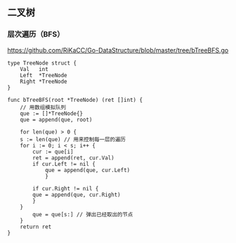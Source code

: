 ## 二叉树
### 层次遍历（BFS）

https://github.com/RiKaCC/Go-DataStructure/blob/master/tree/bTreeBFS.go

```
type TreeNode struct {
    Val   int
    Left  *TreeNode
    Right *TreeNode
}

func bTreeBFS(root *TreeNode) (ret []int) {
    // 用数组模拟队列
    que := []*TreeNode{}
    que = append(que, root)
	
    for len(que) > 0 {
	s := len(que) // 用来控制每一层的遍历
	for i := 0; i < s; i++ {
	    cur := que[i]
	    ret = append(ret, cur.Val)
	    if cur.Left != nil {
	    	que = append(que, cur.Left)
    	    }

	    if cur.Right != nil {
		que = append(que, cur.Right)
	    }
	}
        que = que[s:] // 弹出已经取出的节点
    }
	return ret
}
```

